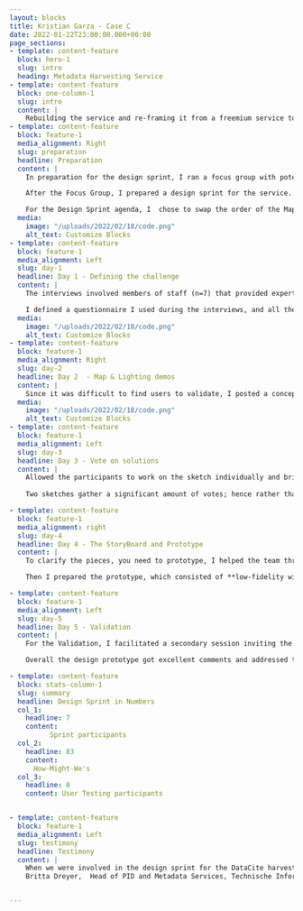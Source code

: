 ```yaml
---
layout: blocks
title: Kristian Garza - Case C
date: 2022-01-22T23:00:00.000+00:00
page_sections:
- template: content-feature
  block: hero-1
  slug: intro
  heading: Metadata Harvesting Service
- template: content-feature
  block: one-column-1
  slug: intro
  content: |
    Rebuilding the service and re-framing it from a freemium service to a premium service with premium features.
- template: content-feature
  block: feature-1
  media_alignment: Right
  slug: preparation
  headline: Preparation
  content: | 
    In preparation for the design sprint, I ran a focus group with potential users whose goal was to explore preferred ways of accessing harvesting services.

    After the Focus Group, I prepared a design sprint for the service. I chose a design sprint as the re-framing of the service was large enough to require a complete rethinking of the service from different perspectives. 

    For the Design Sprint agenda, I  chose to swap the order of the Map and long-term goal activities to help the team to picture the long before drawing the Map. I also ran the full Design Sprint remotely, as this was done during the pandemic.
  media:
    image: "/uploads/2022/02/18/code.png"
    alt_text: Customize Blocks
- template: content-feature
  block: feature-1
  media_alignment: Left
  slug: day-1
  headline: Day 1 - Defining the challenge
  content: | 
    The interviews involved members of staff (n=7) that provided expert information in strategy and member support and the development team who gave feedback about the current state of harvesting services. 

    I defined a questionnaire I used during the interviews, and all the participants took How-Might-We notes. And I led the participants through the "Long-Term goal" and sprint questions activities. As well as introduce them to dot voting.
  media:
    image: "/uploads/2022/02/18/code.png"
    alt_text: Customize Blocks
- template: content-feature
  block: feature-1
  media_alignment: Right
  slug: day-2
  headline: Day 2  - Map & Lighting demos 
  content: | 
    Since it was difficult to find users to validate, I posted a conceptual idea of the dashboard in [DataCite Roadmap](https://datacite.org/roadmap.html) (using ProductBoard). I requested visitors to provide feedback regarding their interest in the service and use cases. Nine organizations provided use cases during this idea validation.
  media:
    image: "/uploads/2022/02/18/code.png"
    alt_text: Customize Blocks
- template: content-feature
  block: feature-1
  media_alignment: Left
  slug: day-3
  headline: Day 3 - Vote on solutions 
  content: | 
    Allowed the participants to work on the sketch individually and bring them together to do the heatmap voting and solution presentation. Some sketches were quite abstract, and I allowed time for questioning and further explanation. 
    
    Two sketches gather a significant amount of votes; hence rather than choosing only one, we consent to use both to generate a prototype.

- template: content-feature
  block: feature-1
  media_alignment: right
  slug: day-4
  headline: Day 4 - The StoryBoard and Prototype
  content: | 
    To clarify the pieces, you need to prototype, I helped the team through a user test flow exercise. That helped me to explain the required pieces to prototype.

    Then I prepared the prototype, which consisted of **low-fidelity wireframes**.

- template: content-feature
  block: feature-1
  media_alignment: Left
  slug: day-5
  headline: Day 5 - Validation
  content: | 
    For the Validation, I facilitated a secondary session inviting the Focus group participants to validate a wireframe prototype of the service and provided feedback. 

    Overall the design prototype got excellent comments and addressed the large majority of the needs of the users.

- template: content-feature
  block: stats-column-1
  slug: summary
  headline: Design Sprint in Numbers
  col_1:
    headline: 7
    content: 
          Sprint participants
  col_2:
    headline: 83
    content: 
      How-Might-We's
  col_3:
    headline: 8
    content: User Testing participants


- template: content-feature
  block: feature-1
  media_alignment: Left
  slug: testimony
  headline: Testimony
  content: | 
    When we were involved in the design sprint for the DataCite harvesting service, the "How Might We" question technique supported creativity while focusing on the problem to solve for the user.  -- [https://doi.org/10.5438/f03x-vr69](https://doi.org/10.5438/f03x-vr69)
    Britta Dreyer,  Head of PID and Metadata Services, Technische Informationsbibliothek (TIB)


---
```




